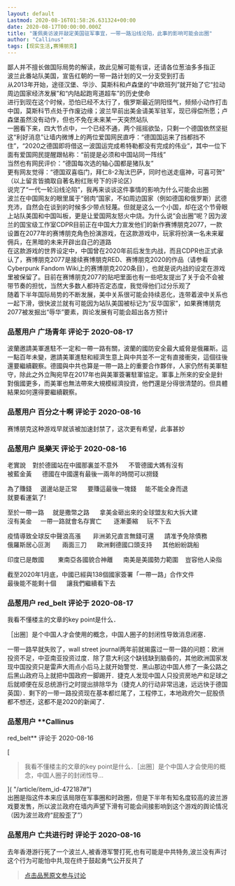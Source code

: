 ```yaml
---
layout: default
Lastmod: 2020-08-16T01:58:26.631324+00:00
date: 2020-08-17T00:00:00.000Z
title: "蓬佩奥访波并敲定美国驻军事宜，一带一路沿线沦陷，此事的影响可能会出圈"
author: "Callinus"
tags: [现实生活,赛博朋克]
---
```


鄙人并不擅长做国际局势的解读，故此见解可能有误，还请各位葱油多多指正  
波兰此番站队美国，宣告红朝的一带一路计划的又一分支受到打击  
从2013年开始，途径汉堡、华沙、莫斯科和卢森堡的“中欧班列”就开始了它“拉动周边国家经济发展”和“内陆起跑弯道超车”的历史使命  
进行到现在这个时候，恐怕已经不太行了，俄罗斯最近阴阳怪气，频频小动作打击中国，莫斯科节点处于作废边缘；波兰早前出美金请美军驻军，现已得偿所愿；卢森堡虽然没有动作，但也不免在未来某一天突然站队  
一圈看下来，四大节点中，一个已经不通，两个摇摇欲坠，只剩一个德国依然坚挺  
这“利好消息”让墙内微博上的两位爱国网民直呼：“德国国运来了挡都挡不住”，“2020之德国即将借这一波国运完成希特勒都没有完成的伟业”，其中一位下面有爱国网民提醒跟帖称：“前提是必须和中国站同一阵线”  
当然也有网民评价：“德国每次选的轴心国都是猪队友”  
更有网友觉得：“德国双喜临门，拜仁8-2淘汰巴萨，同时也送走瘟神，可喜可贺”  
（以上留言皆摘取自著名粉红账号下的评论区）  
说完了“一代一轮沿线沦陷”，我再来谈谈这件事情的影响为什么可能会出圈  
波兰在中国网友的眼里属于“弱肉”国家，不如周边国家（例如德国和俄罗斯）武德充沛，自然会在谈到的时候多少带点轻蔑。但就是这么一个小国，却在这个节骨眼上站队美国和中国叫板，更是让爱国网友怒火中烧。为什么说“会出圈”呢？因为波兰的国宝级工作室CDPR目前正在中国大力宣发他们的新作赛博朋克2077，一款设置在2077年的赛博朋克角色扮演游戏，在这款游戏中，玩家将扮演一名未来雇佣兵，在黑暗的未来开辟出自己的道路  
在这款游戏的世界设定中，中国曾在2020年前后发生内战，而且CDPR也正式承认了，赛博朋克2077是接续赛博朋克RED、赛博朋克2020的作品（请参看Cyberpunk Fandom Wiki上的赛博朋克2020条目），也就是说内战的设定在游戏里被保留了。目前在赛博朋克2077的贴吧里面也有一些吧友提出了关于会不会被带节奏的担忧，当然大多数人都持否定态度，我觉得他们过分乐观了  
随着下半年国际局势的不断发展，美中关系很可能会持续恶化，连带着波中关系也一起下滑，很快波兰就有可能因为站队美国被标记为“反华国家”，如果赛博朋克2077被发掘出“辱华”要素，舆论发展有可能会超出各方预计

            
### 品葱用户 **广场青年** 评论于 2020-08-17
        
波蘭邀請美軍進駐不一定和一帶一路有關，波蘭的國防安全最大威脅是俄羅斯。這一點百年未變，邀請美軍進駐和經濟生意上與中共並不一定有直接衝突，這個往後還要繼續觀察。德國與中共也算是一帶一路上的重要合作夥伴，人家仍然有美軍駐守，除此之外立陶宛早在2017年也與美軍簽署駐軍協定。軍事上所來的安全是針對俄國更多，而美軍也無法帶來大規模經濟投資，他們還是分得很清楚的。但具體結果如何還得要繼續觀察。
        


            
### 品葱用户 **百分之十啊** 评论于 2020-08-16
        
赛博朋克这种游戏早就该被加速封禁了，这次更有希望，此事甚妙
        


            
### 品葱用户 **吳樂天** 评论于 2020-08-16
        
老實說    對於德國站在中國那裏並不意外      不管德國大媽有沒有  
被藍金黃      德國在中國還有最後一兩年的時間可以撈錢  
  
為了賺錢     選邊站是正常      要賺這最後一塊錢     能不能全身而退  
就要看運氣了!  
  
至於一帶一路     就是撒幣之路      拿美金砸出來的全球盟友和大拆大建  
沒有美金     一帶一路就會名存實亡       逐漸萎縮     玩不下去  
  
  
疫情導致全球反中聲浪高漲       非洲弟兄直言無錢可還      請准予免除債務  
俄羅斯居心叵測       兩面三刀      歐洲剩德國口頭支持      其他紛紛跳船  
  
印度已是敵國        東南亞各國貌合神離      南美是美國勢力範圍    豈容他人染指  
  
截至2020年1月底，中國已經與138個國家簽署「一帶一路」合作文件  
最後能不能剩十個      讓我們繼續看下去
        


            
### 品葱用户 **red_belt** 评论于 2020-08-17
        
我看不懂楼主的文章的key point是什么．  
  
［出圈］是个中国人才会使用的概念，中国人圈子的封闭性导致消息闭塞．  
  
一带一路早就失败了，wall street journal两年前就揭露过一带一路的问题：欧洲投资不足，中亚南亚投资过度．除了意大利这个缺钱缺到脑昏的，其他欧洲国家发现中国投资只是雷声大雨点小后马上就开始警觉．黑山那边中国人修了一条公路之后黑山政府马上就把中国政府一脚踢开．捷克人发现中国人只投资房地产和足球之后就顺便在反总统游行之时提出排除华为（捷克人的行动非常迅速，远远快于德国英国）．剩下的一带一路投资现在基本都烂尾了，工程停工，本地政府欠一屁股债都不想还，这都不是2020的新闻了．
        


            
### 品葱用户 **Callinus 
red_belt** 评论于 2020-08-16
        
[

> 我看不懂楼主的文章的key point是什么．［出圈］是个中国人才会使用的概念，中国人圈子的封闭性导...

]( "/article/item_id-472187#")  
出圈是指这件本来应该局限在军事圈和时政圈，但是下半年有知名度较高的波兰游戏要发售，所以波兰政府在墙内声望下滑有可能会间接影响到这个游戏的舆论情况（因为波兰政府“屁股歪了”）
        


            
### 品葱用户 **亡共进行时** 评论于 2020-08-16
        
去年香港游行死了一个波兰人,被香港军警打死,也有可能是中共特务,波兰没有声讨这个行为可能怕中共,现在终于鼓起勇气公开反共了
        






> [点击品葱原文参与讨论](https://pincong.rocks/article/23013)

